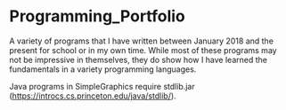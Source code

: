 # Programming_Portfolio
A variety of programs that I have written between January 2018 and the present for school or in my own time. 
While most of these programs may not be impressive in themselves, they do show how I have learned the fundamentals in a variety programming languages.

Java programs in SimpleGraphics require stdlib.jar (https://introcs.cs.princeton.edu/java/stdlib/).
